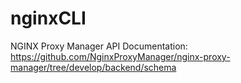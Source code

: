 # nginxCLI

NGINX Proxy Manager API Documentation: https://github.com/NginxProxyManager/nginx-proxy-manager/tree/develop/backend/schema
